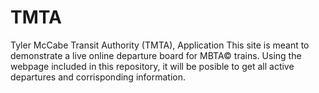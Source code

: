 # TMTA
Tyler McCabe Transit Authority (TMTA),  Application
This site is meant to demonstrate a live online departure board for MBTA© trains.
Using the webpage included in this repository, it will be posible to get all active departures and corrisponding information.
